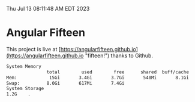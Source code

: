 Thu Jul 13 08:11:48 AM EDT 2023

# Angular Fifteen


This project is live at [https://angularfifteen.github.io](https://angularfifteen.github.io "fifteen!") thanks to Github.

```bash
System Memory
               total        used        free      shared  buff/cache   available
Mem:            15Gi       3.4Gi       3.7Gi       540Mi       8.1Gi        10Gi
Swap:          8.0Gi       617Mi       7.4Gi
System Storage
1.2G	.
```
```bash
